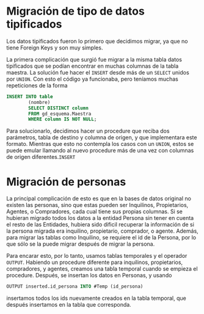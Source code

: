 # Migración de tipo de datos tipificados

Los datos tipificados fueron lo primero que decidimos migrar, ya que no tiene Foreign Keys y son muy simples. 

La primera complicación que surgió fue migrar a la misma tabla datos tipificados que se podían encontrar en muchas columnas de la tabla maestra. La solución fue hacer el `INSERT` desde más de un `SELECT` unidos por `UNION`. Con esto el código ya funcionaba, pero teníamos muchas repeticiones de la forma

```sql
INSERT INTO table
        (nombre)
        SELECT DISTINCT column
        FROM gd_esquema.Maestra
        WHERE column IS NOT NULL;

```

Para solucionarlo, decidimos hacer un procedure que reciba dos parámetros, tabla de destino y columna de origen, y que implementara este formato. Mientras que esto no contempla los casos con un `UNION`, estos se puede emular llamando al nuevo procedure más de una vez con columnas de origen diferentes.`INSERT`

# Migración de personas

La principal complicación de esto es que en la bases de datos original no existen las personas, sino que estas pueden ser Inquilinos, Propietarios, Agentes, o Compradores, cada cual tiene sus propias columnas. Si se hubieran migrado todos los datos a la entidad Persona sin tener en cuenta el resto de las Entidades, hubiera sido dificil recuperar la información de si la persona migrada era inquilino, propietario, comprador, o agente. Además, para migrar las tablas como Inquilino, se requiere el id de la Persona, por lo que sólo se la puede migrar después de migrar la persona. 

Para encarar esto, por lo tanto, usamos tablas temporales y el operador `OUTPUT`. Habiendo un procedure diferente para inquilinos, propietarios, compradores, y agentes, creamos una tabla temporal cuando se empieza el procedure. Después, se insertan los datos en Personas, y usando 

```sql
OUTPUT inserted.id_persona INTO #Temp (id_persona)
```

insertamos todos los ids nuevamente creados en la tabla temporal, que después insertamos en la tabla que corresponda. 

